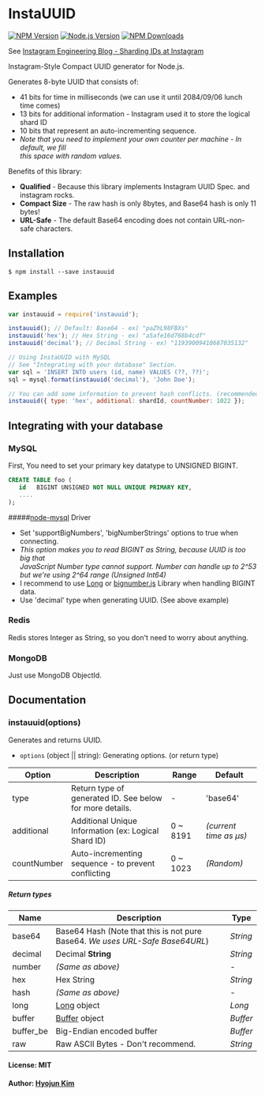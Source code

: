 # InstaUUID

[![NPM Version][npm-image]][npm-url]
[![Node.js Version][node-version-image]][node-version-url]
[![NPM Downloads][downloads-image]][downloads-url]

See [Instagram Engineering Blog - Sharding IDs at Instagram](http://instagram-engineering.tumblr.com/post/10853187575/sharding-ids-at-instagram)

Instagram-Style Compact UUID generator for Node.js.

Generates 8-byte UUID that consists of:
- 41 bits for time in milliseconds (we can use it until 2084/09/06 lunch time comes)
- 13 bits for additional information - Instagram used it to store the logical shard ID
- 10 bits that represent an auto-incrementing sequence.
 - *Note that you need to implement your own counter per machine - In default, we fill<br>this space with random values.*

Benefits of this library:
- **Qualified** - Because this library implements Instagram UUID Spec. and instagram rocks.
- **Compact Size** - The raw hash is only 8bytes, and Base64 hash is only 11 bytes!
- **URL-Safe** - The default Base64 encoding does not contain URL-non-safe characters.

## Installation
```
$ npm install --save instauuid
```


## Examples

```js
var instauuid = require('instauuid');

instauuid(); // Default: Base64 - ex) "paZhL98FBXs"
instauuid('hex'); // Hex String - ex) "a5afe16d768b4cdf"
instauuid('decimal'); // Decimal String - ex) "11939009410687035132"

// Using InstaUUID with MySQL
// See "Integrating with your database" Section.
var sql = 'INSERT INTO users (id, name) VALUES (??, ??)';
sql = mysql.format(instauuid('decimal'), 'John Doe');

// You can add some information to prevent hash conflicts. (recommended for big systems)
instauuid({ type: 'hex', additional: shardId, countNumber: 1022 });
```

## Integrating with your database

### MySQL

First, You need to set your primary key datatype to UNSIGNED BIGINT.
```sql
CREATE TABLE foo (
   id   BIGINT UNSIGNED NOT NULL UNIQUE PRIMARY KEY,
   ....
);
```

#####[node-mysql](https://github.com/felixge/node-mysql/) Driver
- Set 'supportBigNumbers', 'bigNumberStrings' options to true when connecting. 
 - *This option makes you to read BIGINT as String, because UUID is too big that<br>JavaScript Number type cannot support. Number can handle up to 2^53 but we're using 2^64 range (Unsigned Int64)*
- I recommend to use [Long](https://github.com/dcodeIO/Long.js) or [bignumber.js](https://github.com/MikeMcl/bignumber.js/) Library when handling BIGINT data.
- Use 'decimal' type when generating UUID. (See above example)

### Redis
Redis stores Integer as String, so you don't need to worry about anything.

### MongoDB
Just use MongoDB ObjectId.


## Documentation
### instauuid(options)
Generates and returns UUID.

* `options` (object || string): Generating options. (or return type)

Option      | Description                                                  | Range | Default
-------     | ------------------------------------------------------------ | ---- | ------
type        | Return type of generated ID. See below for more details. | - | 'base64'
additional  | Additional Unique Information (ex: Logical Shard ID) | 0 ~ 8191 | *(current time as μs)*
countNumber | Auto-incrementing sequence - to prevent conflicting  | 0 ~ 1023 | *(Random)*

##### Return types
Name     | Description            | Type     |
---------| ---                    | ---      |
base64   | Base64 Hash (Note that this is not pure Base64. *We uses URL-Safe Base64URL*) | *String* |
decimal  | Decimal **String**     | *String* |
number   | *(Same as above)*        | -        |
hex      | Hex String             | *String* |
hash     | *(Same as above)*        | -        |
long     | [Long](https://github.com/dcodeIO/Long.js) object | *Long* |
buffer   | [Buffer](http://nodejs.org/api/buffer.html) object | *Buffer*|
buffer_be| Big-Endian encoded buffer | *Buffer* |
raw      | Raw ASCII Bytes - Don't recommend. | *String* |

#### License: MIT
#### Author: [Hyojun Kim](http://github.com/retail3210)

[npm-image]: https://img.shields.io/npm/v/instauuid.svg?style=flat-square
[npm-url]: https://npmjs.org/package/instauuid
[node-version-image]: https://img.shields.io/badge/node.js-%3E%3D_0.6-brightgreen.svg?style=flat-square
[node-version-url]: http://nodejs.org/download/
[downloads-image]: http://img.shields.io/npm/dm/instauuid.svg?style=flat-square
[downloads-url]: https://npmjs.org/package/instauuid

